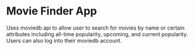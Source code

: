# Movie Finder App

Uses moviedb api to allow user to search for movies by name or certain attributes including all-time popularity, upcoming, and current popularity. Users can also log into their moviedb account.
